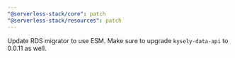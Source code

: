 ```yaml
---
"@serverless-stack/core": patch
"@serverless-stack/resources": patch
---
```


Update RDS migrator to use ESM. Make sure to upgrade `kysely-data-api` to 0.0.11 as well.

